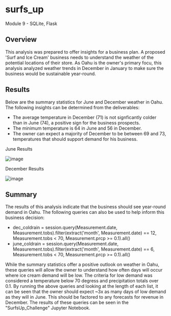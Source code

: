 # surfs_up
Module 9 - SQLite, Flask

## Overview
This analysis was prepared to offer insights for a business plan. A proposed 'Surf and Ice Cream' business needs to understand the weather of the potential locations of their store. As Oahu is the owner's primary focu, this analysis analyzed weather trends in December in January to make sure the business would be sustainable year-round. 

## Results
Below are the summary statistics for June and December weather in Oahu. The following insights can be determined from the deliverables:
* The average temperature in December (71) is not signficantly colder than in June (74), a positive sign for the business prospects. 
* The minimum temperature is 64 in June and 56 in December. 
* The owner can expect a majority of December to be between 69 and 73, temperatures that should support demand for his business.

June Results

![image](https://user-images.githubusercontent.com/85259984/136672816-0d69b0b8-22a5-42db-abed-db1b87aaa8c9.png)

December Results

![image](https://user-images.githubusercontent.com/85259984/136672804-e54b677a-ad9f-4c47-9111-e78bd260da6c.png)


## Summary
The results of this analysis indicate that the business should see year-round demand in Oahu. The following queries can also be used to help inform this business decision:

* dec_coldrain = session.query(Measurement.date, Measurement.tobs).filter(extract('month', Measurement.date) == 12, Measurement.tobs < 70, Measurement.prcp >= 0.1).all()
* june_coldrain = session.query(Measurement.date, Measurement.tobs).filter(extract('month', Measurement.date) == 6, Measurement.tobs < 70, Measurement.prcp >= 0.1).all()

While the summary statistics offer a positive outlook on weather in Oahu, these queries will allow the owner to understand how often days will occur where ice cream demand will be low. The criteria for low demand was considered a temperature below 70 degress and precipitation totals over 0.1. By running the above queries and looking at the length of each list, it can be seen that the owner should expect ~3x as many days of low demand as they will in June. This should be factored to any forecasts for revenue in December. The results of these queries can be seen in the "SurfsUp_Challenge" Jupyter Notebook. 
